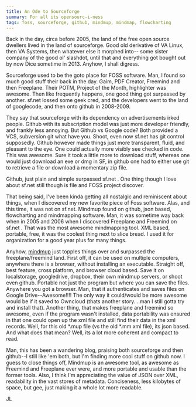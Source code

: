 ```yaml
---
title: An Ode to Sourceforge
summary: For all its opensourc-i-ness
tags: foss, sourceforge, github, mindmup, mindmap, flowcharting
---
```


Back in the day, circa before 2005, the land of the free open source dwellers lived in the land of sourceforge.  Good old derivative of VA Linux, then VA Systems, then whatever else it morphed into-- some sister company of the good ol' slashdot, until that and everything got bought out by now Dice sometime in 2013.  Anyhow, I shall digress.

Sourceforge used to be the goto place for FOSS software.  Man, I found so much good stuff their back in the day.  Gaim, PDF Creator, Freemind and then Freeplane. Their POTM, Project of the Month, highlighter was awesome.  Then like frequently happens, one good thing got surpassed by another.  sf.net lossed some geek cred, and the developers went to the land of googlecode, and then onto github in 2008-2009.

They say that sourceforge with its dependency on advertisements irked people.  Github with its subscription model was just more developer friendly, and frankly less annoying. But Github vs Google code?  Both provided a VCS, subversion git what have you.  Shoot, even now sf.net has git control supposedly.  Github however made things just more transparent, fluid, and pleasant to the eye.  One could actually more visibly see checked in code.  This was awesome.  Sure it took a little more to download stuff, whereas one would just download an exe or dmg in SF, in github one had to either use git to retrieve a file or download a momentary zip file.

Github, just plain and simple surpassed sf.net . One thing though I love about sf.net still though is file and FOSS project discover.

That being said, I've been kinda getting all nostalgic and reminiscent about things, when I discovered my new favorite piece of Foss software.  Alas, and this time, it was not on sf.net.  Mindmup found on github, json based, flowcharting and mindmapping software.  Man, it was sometime way back when in 2005 and 2006 when I discovered Freeplane and Freemind on sf.net .  That was the most awesome mindmapping tool.  XML based, portable, free, it was the coolest thing next to slice bread.  I used it for organization for a good year plus for many things.

Anyhow, [mindmup](http://blog.mindmup.com/) just topples things over and surpassed the freeplane/freemind land.  First off, it can be used on multiple computers, anywhere there is a browser, without installing an executable.  Straight off, best feature, cross platform, and browser cloud based.  Save it on localstorage, googledrive, dropbox, their own mindmup servers, or shoot even github.  Portable not just the program but where you can save the files.  Anywhere you got a browser.  Man, that it authenticates and saves files on Google Drive--Awesome!!!! The only way it could/would be more awesome would be if it saved to Owncloud (thats another story....man I still gotta try and install that).  Another thing, that makes freeplane and freemind so awesome, even if the program wasn't installed, data portability was ensured in that one could open up the xml file and still find their data in the xml records.  Well, for this old *.mup file (vs the old *.mm xml file), its json based.  And what does that mean?  Well, its a lot more coherent and compact to read.

Man, this has been a wandering blog, praising both sourceforge and then github--I still like 'em both, but I'm finding more cool stuff on github now.  I guess to close things off, Mindmup is an awesome tool, as awesome as Freemind and Freeplane ever were, and more portable and usable than the former tools. Also, I think I'm appreciating the value of JSON over XML, readability in the vast stores of metadata.  Conciseness, less kilobytes of space, but gee, just making it a whole lot more readable.

JL